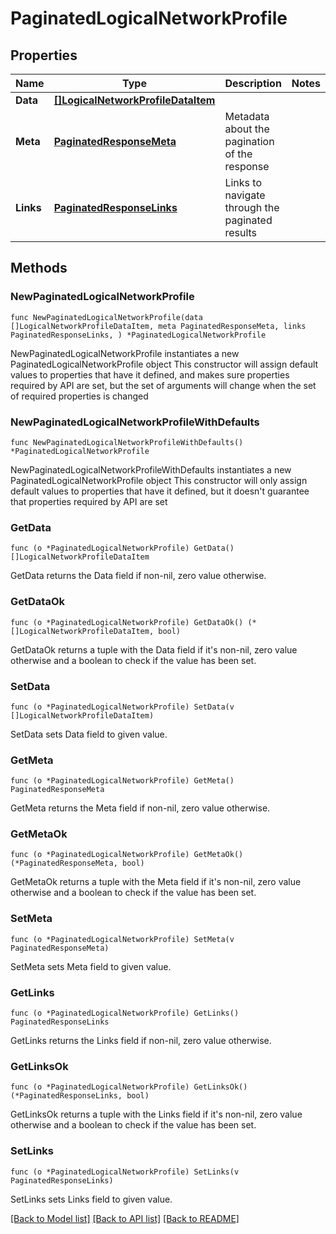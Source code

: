# PaginatedLogicalNetworkProfile

## Properties

Name | Type | Description | Notes
------------ | ------------- | ------------- | -------------
**Data** | [**[]LogicalNetworkProfileDataItem**](LogicalNetworkProfileDataItem.md) |  | 
**Meta** | [**PaginatedResponseMeta**](PaginatedResponseMeta.md) | Metadata about the pagination of the response | 
**Links** | [**PaginatedResponseLinks**](PaginatedResponseLinks.md) | Links to navigate through the paginated results | 

## Methods

### NewPaginatedLogicalNetworkProfile

`func NewPaginatedLogicalNetworkProfile(data []LogicalNetworkProfileDataItem, meta PaginatedResponseMeta, links PaginatedResponseLinks, ) *PaginatedLogicalNetworkProfile`

NewPaginatedLogicalNetworkProfile instantiates a new PaginatedLogicalNetworkProfile object
This constructor will assign default values to properties that have it defined,
and makes sure properties required by API are set, but the set of arguments
will change when the set of required properties is changed

### NewPaginatedLogicalNetworkProfileWithDefaults

`func NewPaginatedLogicalNetworkProfileWithDefaults() *PaginatedLogicalNetworkProfile`

NewPaginatedLogicalNetworkProfileWithDefaults instantiates a new PaginatedLogicalNetworkProfile object
This constructor will only assign default values to properties that have it defined,
but it doesn't guarantee that properties required by API are set

### GetData

`func (o *PaginatedLogicalNetworkProfile) GetData() []LogicalNetworkProfileDataItem`

GetData returns the Data field if non-nil, zero value otherwise.

### GetDataOk

`func (o *PaginatedLogicalNetworkProfile) GetDataOk() (*[]LogicalNetworkProfileDataItem, bool)`

GetDataOk returns a tuple with the Data field if it's non-nil, zero value otherwise
and a boolean to check if the value has been set.

### SetData

`func (o *PaginatedLogicalNetworkProfile) SetData(v []LogicalNetworkProfileDataItem)`

SetData sets Data field to given value.


### GetMeta

`func (o *PaginatedLogicalNetworkProfile) GetMeta() PaginatedResponseMeta`

GetMeta returns the Meta field if non-nil, zero value otherwise.

### GetMetaOk

`func (o *PaginatedLogicalNetworkProfile) GetMetaOk() (*PaginatedResponseMeta, bool)`

GetMetaOk returns a tuple with the Meta field if it's non-nil, zero value otherwise
and a boolean to check if the value has been set.

### SetMeta

`func (o *PaginatedLogicalNetworkProfile) SetMeta(v PaginatedResponseMeta)`

SetMeta sets Meta field to given value.


### GetLinks

`func (o *PaginatedLogicalNetworkProfile) GetLinks() PaginatedResponseLinks`

GetLinks returns the Links field if non-nil, zero value otherwise.

### GetLinksOk

`func (o *PaginatedLogicalNetworkProfile) GetLinksOk() (*PaginatedResponseLinks, bool)`

GetLinksOk returns a tuple with the Links field if it's non-nil, zero value otherwise
and a boolean to check if the value has been set.

### SetLinks

`func (o *PaginatedLogicalNetworkProfile) SetLinks(v PaginatedResponseLinks)`

SetLinks sets Links field to given value.



[[Back to Model list]](../README.md#documentation-for-models) [[Back to API list]](../README.md#documentation-for-api-endpoints) [[Back to README]](../README.md)


